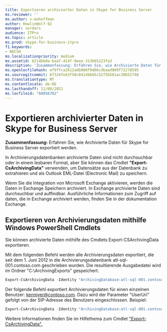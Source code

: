 ```yaml
---
title: Exportieren archivierter Daten in Skype for Business Server
ms.reviewer: ''
ms.author: v-mahoffman
author: HowlinWolf-92
manager: serdars
audience: ITPro
ms.topic: article
ms.prod: skype-for-business-itpro
f1.keywords:
- NOCSH
ms.localizationpriority: medium
ms.assetid: 8214bb0a-baa7-414f-9eee-313b65223fa3
description: 'Zusammenfassung: Erfahren Sie, wie Archivierte Daten für Skype for Business Server exportiert werden.'
ms.openlocfilehash: ef9ffca2612adb088f9d06cdbaad809f72278595
ms.sourcegitcommit: 67324fe43f50c8414bb65c52f5b561ac30b52748
ms.translationtype: MT
ms.contentlocale: de-DE
ms.lasthandoff: 11/08/2021
ms.locfileid: "60856782"
---
```

# <a name="export-archived-data-in-skype-for-business-server"></a>Exportieren archivierter Daten in Skype for Business Server

**Zusammenfassung:** Erfahren Sie, wie Archivierte Daten für Skype for Business Server exportiert werden.
  
In Archivierungsdatenbanken archivierte Daten sind nicht durchsuchbar oder in einem lesbaren Format, aber Sie können das Cmdlet **"Export-CsArchivingData"** verwenden, um Datensätze aus der Datenbank zu extrahieren und als Outlook EML-Datei (Electronic Mail) zu speichern.
  
Wenn Sie die Integration von Microsoft Exchange aktivieren, werden die Daten in Exchange Speichern archiviert. In Exchange archivierte Daten sind durchsuchbar und auffindbar. Ausführliche Informationen zum Zugriff auf daten, die in Exchange archiviert werden, finden Sie in der dokumentation Exchange.
  
## <a name="exporting-archiving-data-by-using-windows-powershell-cmdlets"></a>Exportieren von Archivierungsdaten mithilfe Windows PowerShell Cmdlets

Sie können archivierte Daten mithilfe des Cmdlets Export-CSArchivingData exportieren. 
  
Mit dem folgenden Befehl werden alle Archivierungsdaten exportiert, die seit dem 1. Juni 2012 in die Archivierungsdatenbank atl-sql-001.contoso.com geschrieben wurden. Die resultierende Ausgabedatei wird im Ordner "C:\ArchivingExports" gespeichert.
  
```PowerShell
Export-CsArchivingData -Identity "ArchivingDatabase:atl-sql-001.contoso.com" -StartDate 6/1/2012 -OutputFolder "C:\ArchivingExports"
```

Der folgende Befehl exportiert Archivierungsdaten für einen einzelnen Benutzer: kenmyer@contoso.com. Dazu wird der Parameter "UserUri" gefolgt von der SIP-Adresse des Benutzers eingeschlossen. Beispiel: 
  
```PowerShell
Export-CsArchivingData -Identity "ArchivingDatabase:atl-sql-001.contoso.com" -StartDate 6/1/2012 -OutputFolder "C:\ArchivingExports" -UserUri "sip:kenmyer@contoso.com"
```

Weitere Informationen finden Sie im Hilfethema zum Cmdlet ["Export-CsArchivingData".](/powershell/module/skype/export-csarchivingdata?view=skype-ps)

